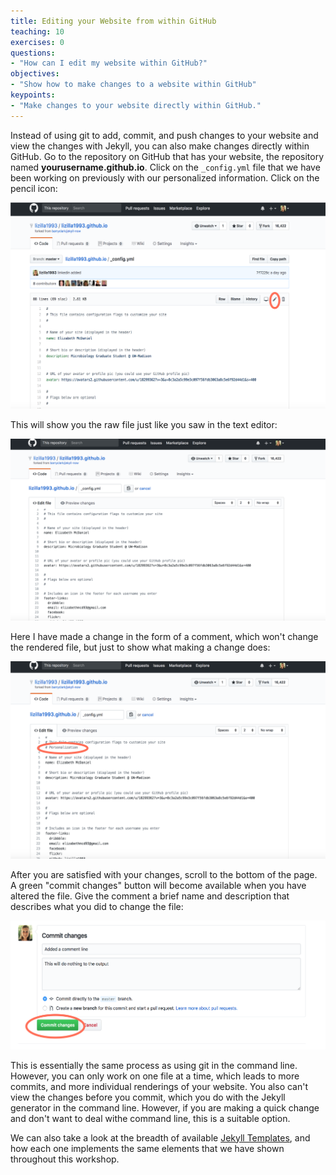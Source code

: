 ```yaml
---
title: Editing your Website from within GitHub
teaching: 10
exercises: 0
questions:
- "How can I edit my website within GitHub?"
objectives:
- "Show how to make changes to a website within GitHub"
keypoints:
- "Make changes to your website directly within GitHub."
---
```


Instead of using git to add, commit, and push changes to your website and view the changes with Jekyll, you can also make changes directly within GitHub. Go to the repository on GitHub that has your website, the repository named **yourusername.github.io**. Click on the `_config.yml` file that we have been working on previously with our personalized information. Click on the pencil icon:

![](../fig/pencil-icon.png)

This will show you the raw file just like you saw in the text editor:

![](../fig/raw-file.png)

Here I have made a change in the form of a comment, which won't change the rendered file, but just to show what making a change does:

![](../fig/file-change.png)

After you are satisfied with your changes, scroll to the bottom of the page. A green "commit changes" button will become available when you have altered the file. Give the comment a brief name and description that describes what you did to change the file:

![](../fig/commit-button.png)

This is essentially the same process as using git in the command line. However, you can only work on one file at a time, which leads to more commits, and more individual renderings of your website. You also can't view the changes before you commit, which you do with the Jekyll generator in the command line. However, if you are making a quick change and don't want to deal withe command line, this is a suitable option. 

We can also take a look at the breadth of available [Jekyll Templates](http://jekyllthemes.org/), and how each one implements the same elements that we have shown throughout this workshop. 